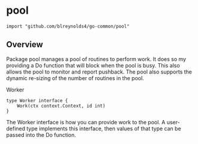 

# pool
`import "github.com/blreynolds4/go-common/pool"`

## Overview
Package pool manages a pool of routines to perform work. It does so my providing
a Do function that will block when the pool is busy. This also allows the pool
to monitor and report pushback. The pool also supports the dynamic re-sizing
of the number of routines in the pool.

Worker


	type Worker interface {
	    Work(ctx context.Context, id int)
	}

The Worker interface is how you can provide work to the pool. A user-defined type
implements this interface, then values of that type can be passed into the Do
function.
